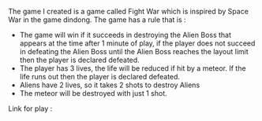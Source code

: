 The game I created is a game called Fight War which is inspired by Space War in the game dindong. The game has a rule that is :

- The game will win if it succeeds in destroying the Alien Boss that appears at the time after 1 minute of play, if the player does not succeed in defeating the Alien Boss until the Alien Boss reaches the layout limit then the player is declared defeated.
- The player has 3 lives, the life will be reduced if hit by a meteor. If the life runs out then the player is declared defeated.
- Aliens have 2 lives, so it takes 2 shots to destroy Aliens
- The meteor will be destroyed with just 1 shot.

Link for play : 
